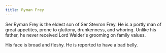 ```yaml
---
title: Ryman Frey
---
```


Ser Ryman Frey is the eldest son of Ser Stevron Frey. He is a portly man of great appetites, prone to gluttony, drunkenness, and whoring. Unlike his father, he never received Lord Walder's grooming on family values.

His face is broad and fleshy. He is reported to have a bad belly. 


